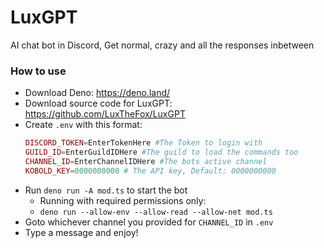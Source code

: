 # LuxGPT
 AI chat bot in Discord, Get normal, crazy and all the responses inbetween

### How to use
 - Download Deno: https://deno.land/
 - Download source code for LuxGPT: https://github.com/LuxTheFox/LuxGPT
 - Create `.env` with this format:
	```php
	DISCORD_TOKEN=EnterTokenHere #The Token to login with
	GUILD_ID=EnterGuildIDHere #The guild to load the commands too
	CHANNEL_ID=EnterChannelIDHere #The bots active channel
	KOBOLD_KEY=0000000000 # The API key, Default: 0000000000
	```
 - Run `deno run -A mod.ts` to start the bot
	 - Running with required permissions only:
	 - `deno run --allow-env --allow-read --allow-net mod.ts`
- Goto whichever channel you provided for `CHANNEL_ID` in `.env`
- Type a message and enjoy!
